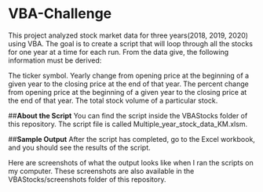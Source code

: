 # **VBA-Challenge**
This project analyzed stock market data for three years(2018, 2019, 2020) using VBA. The goal is to create a script that will loop through all the stocks for one year at a time for each run. From the data give, the following information must be derived:

The ticker symbol.
Yearly change from opening price at the beginning of a given year to the closing price at the end of that year.
The percent change from opening price at the beginning of a given year to the closing price at the end of that year.
The total stock volume of a particular stock.

##**About the Script**
You can find the script inside the VBAStocks folder of this repository. The script file is called Multiple_year_stock_data_KM.xlsm.

##**Sample Output**
After the script has completed, go to the Excel workbook, and you should see the results of the script.

Here are screenshots of what the output looks like when I ran the scripts on my computer. These screenshots are also available in the VBAStocks/screenshots folder of this repository.


